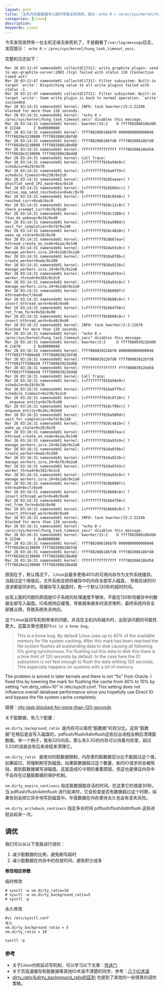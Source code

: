```yaml
---
layout: post
title: "主机内存脏数据写入超时导致主机死机，提示：echo 0 > /proc/sys/kernel/hung_task_timeout_secs."
categories: [Linux]
description: 
keywords: Linux
---
```


今天发现突然有一台主机无缘无故死机了，于是翻看了`/var/log/message`日志，发现提示：` echo 0 > /proc/sys/kernel/hung_task_timeout_secs.`

完整的日志如下：
```
Mar 28 03:12:47 namenode01 collectd[1731]: write_graphite plugin: send to epc-graphite-server:2003 (tcp) failed with status 110 (Connection timed out)
Mar 28 03:12:47 namenode01 collectd[1731]: Filter subsystem: Built-in target `write': Dispatching value to all write plugins failed with status -1.
Mar 28 03:12:47 namenode01 collectd[1731]: Filter subsystem: Built-in target `write': Some write plugin is back to normal operation. `write' succeeded.
Mar 28 03:14:31 namenode01 kernel: INFO: task kworker/15:2:22246 blocked for more than 120 seconds.
Mar 28 03:14:31 namenode01 kernel: "echo 0 > /proc/sys/kernel/hung_task_timeout_secs" disables this message.
Mar 28 03:14:31 namenode01 kernel: kworker/15:2    D ffff88208618bdd8     0 22246      2 0x00000080
Mar 28 03:14:31 namenode01 kernel: ffff88208618bbf0 0000000000000046 ffff8828e3130000 ffff88208618bfd8
Mar 28 03:14:31 namenode01 kernel: ffff88208618bfd8 ffff88208618bfd8 ffff8828e3130000 ffff88208618bd60
Mar 28 03:14:31 namenode01 kernel: 7fffffffffffffff ffff88208618bd58 ffff8828e3130000 ffff88208618bdd8
Mar 28 03:14:31 namenode01 kernel: Call Trace:
Mar 28 03:14:31 namenode01 kernel: [<ffffffff816a94e9>] schedule+0x29/0x70
Mar 28 03:14:31 namenode01 kernel: [<ffffffff816a6ff9>] schedule_timeout+0x239/0x2c0
Mar 28 03:14:31 namenode01 kernel: [<ffffffff8105aeae>] ? physflat_send_IPI_mask+0xe/0x10
Mar 28 03:14:31 namenode01 kernel: [<ffffffff81050b5c>] ? native_smp_send_reschedule+0x4c/0x70
Mar 28 03:14:31 namenode01 kernel: [<ffffffff810c0548>] ? resched_curr+0xa8/0xc0
Mar 28 03:14:31 namenode01 kernel: [<ffffffff810c12c8>] ? check_preempt_curr+0x78/0xa0
Mar 28 03:14:31 namenode01 kernel: [<ffffffff810c1309>] ? ttwu_do_wakeup+0x19/0xd0
Mar 28 03:14:31 namenode01 kernel: [<ffffffff816a989d>] wait_for_completion+0xfd/0x140
Mar 28 03:14:31 namenode01 kernel: [<ffffffff810c4810>] ? wake_up_state+0x20/0x20
Mar 28 03:14:31 namenode01 kernel: [<ffffffff810b07ea>] kthread_create_on_node+0xaa/0x140
Mar 28 03:14:31 namenode01 kernel: [<ffffffff810a93c0>] ? manage_workers.isra.24+0x2a0/0x2a0
Mar 28 03:14:31 namenode01 kernel: [<ffffffff810a8f8b>] create_worker+0xeb/0x200
Mar 28 03:14:31 namenode01 kernel: [<ffffffff810a9216>] manage_workers.isra.24+0xf6/0x2a0
Mar 28 03:14:31 namenode01 kernel: [<ffffffff810a9743>] worker_thread+0x383/0x3c0
Mar 28 03:14:31 namenode01 kernel: [<ffffffff810a93c0>] ? manage_workers.isra.24+0x2a0/0x2a0
Mar 28 03:14:31 namenode01 kernel: [<ffffffff810b098f>] kthread+0xcf/0xe0
Mar 28 03:14:31 namenode01 kernel: [<ffffffff810b08c0>] ? insert_kthread_work+0x40/0x40
Mar 28 03:14:31 namenode01 kernel: [<ffffffff816b4f58>] ret_from_fork+0x58/0x90
Mar 28 03:14:31 namenode01 kernel: [<ffffffff810b08c0>] ? insert_kthread_work+0x40/0x40
Mar 28 03:16:31 namenode01 kernel: INFO: task kworker/2:2:11678 blocked for more than 120 seconds.
Mar 28 03:16:31 namenode01 kernel: "echo 0 > /proc/sys/kernel/hung_task_timeout_secs" disables this message.
Mar 28 03:16:31 namenode01 kernel: kworker/2:2     D ffff88003922bdd8     0 11678      2 0x00000080
Mar 28 03:16:31 namenode01 kernel: ffff88003922bbf0 0000000000000046 ffff881fffd86eb0 ffff88003922bfd8
Mar 28 03:16:31 namenode01 kernel: ffff88003922bfd8 ffff88003922bfd8 ffff881fffd86eb0 ffff88003922bd60
Mar 28 03:16:31 namenode01 kernel: 7fffffffffffffff ffff88003922bd58 ffff881fffd86eb0 ffff88003922bdd8
Mar 28 03:16:31 namenode01 kernel: Call Trace:
Mar 28 03:16:31 namenode01 kernel: [<ffffffff816a94e9>] schedule+0x29/0x70
Mar 28 03:16:31 namenode01 kernel: [<ffffffff816a6ff9>] schedule_timeout+0x239/0x2c0
Mar 28 03:16:31 namenode01 kernel: [<ffffffff810c8f18>] ? __enqueue_entity+0x78/0x80
Mar 28 03:16:31 namenode01 kernel: [<ffffffff810cf90c>] ? enqueue_entity+0x26c/0xb60
Mar 28 03:16:31 namenode01 kernel: [<ffffffff816a989d>] wait_for_completion+0xfd/0x140
Mar 28 03:16:31 namenode01 kernel: [<ffffffff810c4810>] ? wake_up_state+0x20/0x20
Mar 28 03:16:31 namenode01 kernel: [<ffffffff810b07ea>] kthread_create_on_node+0xaa/0x140
Mar 28 03:16:31 namenode01 kernel: [<ffffffff810a93c0>] ? manage_workers.isra.24+0x2a0/0x2a0
Mar 28 03:16:31 namenode01 kernel: [<ffffffff810a8f8b>] create_worker+0xeb/0x200
Mar 28 03:16:31 namenode01 kernel: [<ffffffff810a9216>] manage_workers.isra.24+0xf6/0x2a0
Mar 28 03:16:31 namenode01 kernel: [<ffffffff810a9743>] worker_thread+0x383/0x3c0
Mar 28 03:16:31 namenode01 kernel: [<ffffffff810a93c0>] ? manage_workers.isra.24+0x2a0/0x2a0
Mar 28 03:16:31 namenode01 kernel: [<ffffffff810b098f>] kthread+0xcf/0xe0
Mar 28 03:16:31 namenode01 kernel: [<ffffffff810b08c0>] ? insert_kthread_work+0x40/0x40
Mar 28 03:16:31 namenode01 kernel: [<ffffffff816b4f58>] ret_from_fork+0x58/0x90
Mar 28 03:16:31 namenode01 kernel: [<ffffffff810b08c0>] ? insert_kthread_work+0x40/0x40
Mar 28 03:16:31 namenode01 kernel: INFO: task kworker/15:2:22246 blocked for more than 120 seconds.
Mar 28 03:16:31 namenode01 kernel: "echo 0 > /proc/sys/kernel/hung_task_timeout_secs" disables this message.
Mar 28 03:16:31 namenode01 kernel: kworker/15:2    D ffff88208618bdd8     0 22246      2 0x00000080
Mar 28 03:16:31 namenode01 kernel: ffff88208618bbf0 0000000000000046 ffff8828e3130000 ffff88208618bfd8
Mar 28 03:16:31 namenode01 kernel: ffff88208618bfd8 ffff88208618bfd8 ffff8828e3130000 ffff88208618bd60
Mar 28 03:16:31 namenode01 kernel: 7fffffffffffffff ffff88208618bd58 ffff8828e3130000 ffff88208618bdd8
```
原因在于，默认情况下， Linux会最多使用40%的可用内存作为文件系统缓存。当超过这个阈值后，文件系统会把将缓存中的内存全部写入磁盘， 导致后续的IO请求都是同步的。将缓存写入磁盘时，有一个默认120秒的超时时间。

出现上面的问题的原因是IO子系统的处理速度不够快，不能在120秒将缓存中的数据全部写入磁盘。IO系统响应缓慢，导致越来越多的请求堆积，最终系统内存全部被占用，导致系统失去响应。

这个Linux延迟写机制带来的问题，并且在主机内存越大时，出现该问题的可能性更大。这篇文章也提到`This is a know bug`。

>This is a know bug. By default Linux uses up to 40% of the available memory for file system caching. After this mark has been reached the file system flushes all outstanding data to disk causing all following IOs going synchronous. For flushing out this data to disk this there is a time limit of 120 seconds by default. In the case here the IO subsystem is not fast enough to flush the data withing 120 seconds. This especially happens on systems with a lof of memory.
>
The problem is solved in later kernels and there is not “fix” from Oracle. I fixed this by lowering the mark for flushing the cache from 40% to 10% by setting “vm.dirty_ratio=10” in /etc/sysctl.conf. This setting does not influence overall database performance since you hopefully use Direct IO and bypass the file system cache completely.

链接：[nfo-task-blocked-for-more-than-120-seconds](https://blog.ronnyegner-consulting.de/2011/10/13/info-task-blocked-for-more-than-120-seconds/comment-page-1/)

关于脏数据，有几个配置：

`vm.dirty_background_ratio `是内存可以填充“脏数据”的百分比。这些“脏数据”在稍后是会写入磁盘的，pdflush/flush/kdmflush这些后台进程会稍后清理脏数据。举一个例子，我有32G内存，那么有3.2G的内存可以待着内存里，超过3.2G的话就会有后来进程来清理它。

`vm.dirty_ratio ` 是绝对的脏数据限制，内存里的脏数据百分比不能超过这个值，如果超过，将强制刷写到磁盘。如果脏数据超过这个数量，新的IO请求将会被阻挡，直到脏数据被写进磁盘。这是造成IO卡顿的重要原因，但这也是保证内存中不会存在过量脏数据的保护机制。

`vm.dirty_expire_centisecs` 指定脏数据能存活的时间。在这里它的值是30秒。当 pdflush/flush/kdmflush 进行起来时，它会检查是否有数据超过这个时限，如果有则会把它异步地写到磁盘中。毕竟数据在内存里待太久也会有丢失风险。

`vm.dirty_writeback_centisecs` 指定多长时间 pdflush/flush/kdmflush 这些进程会起来一次。

## 调优
我们可以从以下思路进行调优：
1. 减少脏数据的比例，避免刷写超时
2. 减小脏数据在内存中的存放时间，避免积少成多

**修改相应参数**

临时修改

```
# sysctl -w vm.dirty_ratio=10
# sysctl -w vm.dirty_background_ratio=5
# sysctl -p
```
永久修改
```
#vi /etc/sysctl.conf
写入
vm.dirty_background_ratio = 5
vm.dirty_ratio = 10
```
```
sysctl -p
```
### 参考
- 关于Linux内核延迟写机制，可以学习以下文章：[传送门](http://ilinuxkernel.com/?p=1578)
- 关于页高速缓存和脏数据等其他IO术语不清楚的同学，参考：[几个IO术语](https://blog.51cto.com/qixue/1906775)
- [dirty_ratio与dirty_background_ratio的区别](https://feichashao.com/dirty_ratio_and_dirty_background_ratio/) 也提到了其他的一些情景的调优策略。